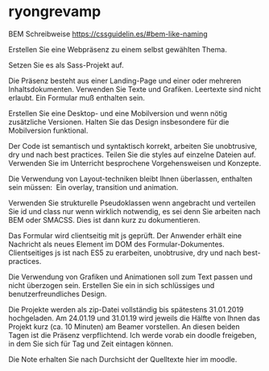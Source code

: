 # ryongrevamp

BEM Schreibweise https://cssguidelin.es/#bem-like-naming

Erstellen Sie eine Webpräsenz zu einem selbst gewählten Thema.

Setzen Sie es als Sass-Projekt auf.

Die Präsenz besteht aus einer Landing-Page und einer oder mehreren Inhaltsdokumenten.
Verwenden Sie Texte und Grafiken. Leertexte sind nicht erlaubt.
Ein Formular muß enthalten sein.

Erstellen Sie eine Desktop- und eine Mobilversion und wenn nötig zusätzliche Versionen.
Halten Sie das Design insbesondere für die Mobilversion funktional.

Der Code ist semantisch und syntaktisch korrekt, arbeiten Sie unobtrusive, dry und nach best practices. Teilen Sie die styles auf einzelne Dateien auf.
Verwenden Sie im Unterricht besprochene Vorgehensweisen und Konzepte.

Die Verwendung von Layout-techniken bleibt Ihnen überlassen, enthalten sein müssen:
 Ein overlay, transition und animation.

Verwenden Sie strukturelle Pseudoklassen wenn angebracht und verteilen Sie id und class nur wenn wirklich notwendig, es sei denn Sie arbeiten nach BEM oder SMACSS. Dies ist dann kurz zu dokumentieren.

Das Formular wird clientseitig mit js geprüft. Der Anwender erhält eine Nachricht als neues Element im DOM des Formular-Dokumentes. Clientseitiges js ist nach ES5 zu erarbeiten, unobtrusive, dry und nach best-practices.

Die Verwendung von Grafiken und Animationen soll zum Text passen und nicht überzogen sein.
Erstellen Sie ein in sich schlüssiges und benutzerfreundliches Design.

Die Projekte werden als zip-Datei vollständig bis spätestens 31.01.2019 hochgeladen.
Am 24.01.19 und 31.01.19 wird jeweils die Hälfte von Ihnen das Projekt kurz (ca. 10 Minuten) am Beamer vorstellen.
An diesen beiden Tagen ist die Präsenz verpflichtend.
Ich werde vorab ein doodle freigeben, in dem Sie sich für Tag und Zeit eintagen können.

Die Note erhalten Sie nach Durchsicht der Quelltexte hier im moodle.
